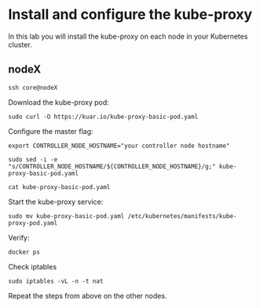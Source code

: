 # Install and configure the kube-proxy

In this lab you will install the kube-proxy on each node in your Kubernetes cluster.

## nodeX

```
ssh core@nodeX
```

Download the kube-proxy pod:

```
sudo curl -O https://kuar.io/kube-proxy-basic-pod.yaml
```

Configure the master flag:

```
export CONTROLLER_NODE_HOSTNAME="your controller node hostname"
```

```
sudo sed -i -e "s/CONTROLLER_NODE_HOSTNAME/${CONTROLLER_NODE_HOSTNAME}/g;" kube-proxy-basic-pod.yaml
```

```
cat kube-proxy-basic-pod.yaml
```

Start the kube-proxy service:

```
sudo mv kube-proxy-basic-pod.yaml /etc/kubernetes/manifests/kube-proxy-pod.yaml
```

Verify:

```
docker ps
```

Check iptables

```
sudo iptables -vL -n -t nat
```

Repeat the steps from above on the other nodes.
